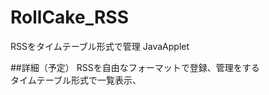 RollCake_RSS
============

RSSをタイムテーブル形式で管理
JavaApplet

##詳細（予定）
RSSを自由なフォーマットで登録、管理をする  
タイムテーブル形式で一覧表示、  

